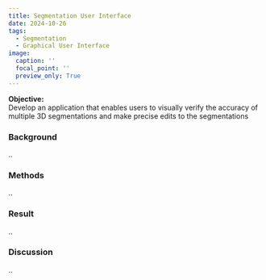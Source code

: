 ```yaml
---
title: Segmentation User Interface
date: 2024-10-26
tags:
  - Segmentation
  - Graphical User Interface
image: 
  caption: '' 
  focal_point: ''
  preview_only: True
---
```


**Objective:**\
Develop an application that enables users to visually verify the accuracy of multiple 3D segmentations and make precise edits to the segmentations
<!--more-->

### **Background**
..

### **Methods**
..

### **Result**
..

### **Discussion**
..

